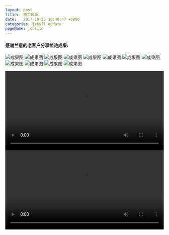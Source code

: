 ```yaml
---
layout: post
title:  施工现场
date:   2017-10-25 10:40:47 +0800
categories: jekyll update
pageName: jobsite
---
```

#### 感谢兰意的老客户分享惊艳成果:

![成果图](/assets/img/jobsite/现场01.jpg)
![成果图](/assets/img/jobsite/现场02.jpg)
![成果图](/assets/img/jobsite/现场03.jpg)
![成果图](/assets/img/jobsite/现场04.jpg)
![成果图](/assets/img/jobsite/现场05.jpg)
![成果图](/assets/img/jobsite/现场06.jpg)
![成果图](/assets/img/jobsite/现场07.jpg)
![成果图](/assets/img/jobsite/现场08.jpg)
![成果图](/assets/img/jobsite/现场09.jpg)
![成果图](/assets/img/jobsite/现场10.jpg)
![成果图](/assets/img/jobsite/现场11.jpg)
![成果图](/assets/img/jobsite/现场12.jpg)

<video width="100%" controls>
  <source src="/assets/img/jobsite/现场视频01.mp4" type="video/mp4">
</video>

<video width="100%" controls>
  <source src="/assets/img/jobsite/现场视频02.mp4" type="video/mp4">
</video>

[jekyll-docs]: https://jekyllrb.com/docs/home
[jekyll-gh]:   https://github.com/jekyll/jekyll
[jekyll-talk]: https://talk.jekyllrb.com/
